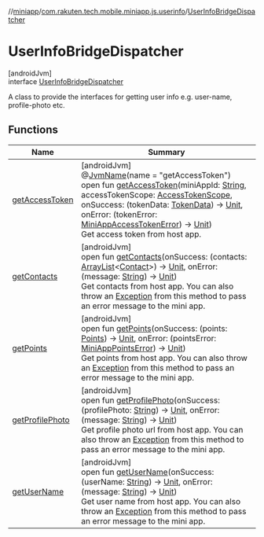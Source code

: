 //[miniapp](../../../index.md)/[com.rakuten.tech.mobile.miniapp.js.userinfo](../index.md)/[UserInfoBridgeDispatcher](index.md)

# UserInfoBridgeDispatcher

[androidJvm]\
interface [UserInfoBridgeDispatcher](index.md)

A class to provide the interfaces for getting user info e.g. user-name, profile-photo etc.

## Functions

| Name | Summary |
|---|---|
| [getAccessToken](get-access-token.md) | [androidJvm]<br>@[JvmName](https://kotlinlang.org/api/latest/jvm/stdlib/kotlin.jvm/-jvm-name/index.html)(name = "getAccessToken")<br>open fun [getAccessToken](get-access-token.md)(miniAppId: [String](https://kotlinlang.org/api/latest/jvm/stdlib/kotlin/-string/index.html), accessTokenScope: [AccessTokenScope](../../com.rakuten.tech.mobile.miniapp.permission/-access-token-scope/index.md), onSuccess: (tokenData: [TokenData](../-token-data/index.md)) -&gt; [Unit](https://kotlinlang.org/api/latest/jvm/stdlib/kotlin/-unit/index.html), onError: (tokenError: [MiniAppAccessTokenError](../../com.rakuten.tech.mobile.miniapp.errors/-mini-app-access-token-error/index.md)) -&gt; [Unit](https://kotlinlang.org/api/latest/jvm/stdlib/kotlin/-unit/index.html))<br>Get access token from host app. |
| [getContacts](get-contacts.md) | [androidJvm]<br>open fun [getContacts](get-contacts.md)(onSuccess: (contacts: [ArrayList](https://developer.android.com/reference/kotlin/java/util/ArrayList.html)&lt;[Contact](../-contact/index.md)&gt;) -&gt; [Unit](https://kotlinlang.org/api/latest/jvm/stdlib/kotlin/-unit/index.html), onError: (message: [String](https://kotlinlang.org/api/latest/jvm/stdlib/kotlin/-string/index.html)) -&gt; [Unit](https://kotlinlang.org/api/latest/jvm/stdlib/kotlin/-unit/index.html))<br>Get contacts from host app. You can also throw an [Exception](https://kotlinlang.org/api/latest/jvm/stdlib/kotlin/-exception/index.html) from this method to pass an error message to the mini app. |
| [getPoints](get-points.md) | [androidJvm]<br>open fun [getPoints](get-points.md)(onSuccess: (points: [Points](../-points/index.md)) -&gt; [Unit](https://kotlinlang.org/api/latest/jvm/stdlib/kotlin/-unit/index.html), onError: (pointsError: [MiniAppPointsError](../../com.rakuten.tech.mobile.miniapp.errors/-mini-app-points-error/index.md)) -&gt; [Unit](https://kotlinlang.org/api/latest/jvm/stdlib/kotlin/-unit/index.html))<br>Get points from host app. You can also throw an [Exception](https://kotlinlang.org/api/latest/jvm/stdlib/kotlin/-exception/index.html) from this method to pass an error message to the mini app. |
| [getProfilePhoto](get-profile-photo.md) | [androidJvm]<br>open fun [getProfilePhoto](get-profile-photo.md)(onSuccess: (profilePhoto: [String](https://kotlinlang.org/api/latest/jvm/stdlib/kotlin/-string/index.html)) -&gt; [Unit](https://kotlinlang.org/api/latest/jvm/stdlib/kotlin/-unit/index.html), onError: (message: [String](https://kotlinlang.org/api/latest/jvm/stdlib/kotlin/-string/index.html)) -&gt; [Unit](https://kotlinlang.org/api/latest/jvm/stdlib/kotlin/-unit/index.html))<br>Get profile photo url from host app. You can also throw an [Exception](https://kotlinlang.org/api/latest/jvm/stdlib/kotlin/-exception/index.html) from this method to pass an error message to the mini app. |
| [getUserName](get-user-name.md) | [androidJvm]<br>open fun [getUserName](get-user-name.md)(onSuccess: (userName: [String](https://kotlinlang.org/api/latest/jvm/stdlib/kotlin/-string/index.html)) -&gt; [Unit](https://kotlinlang.org/api/latest/jvm/stdlib/kotlin/-unit/index.html), onError: (message: [String](https://kotlinlang.org/api/latest/jvm/stdlib/kotlin/-string/index.html)) -&gt; [Unit](https://kotlinlang.org/api/latest/jvm/stdlib/kotlin/-unit/index.html))<br>Get user name from host app. You can also throw an [Exception](https://kotlinlang.org/api/latest/jvm/stdlib/kotlin/-exception/index.html) from this method to pass an error message to the mini app. |
